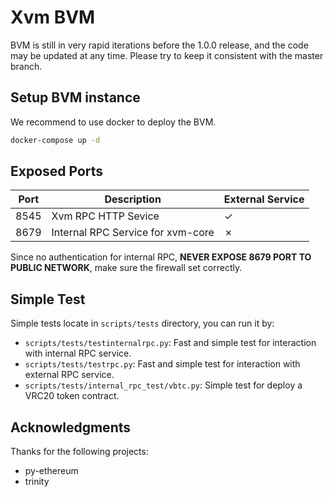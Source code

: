 Xvm BVM
======

BVM is still in very rapid iterations before the 1.0.0 release, and the code may be updated at any time. Please try to keep it consistent with the master branch.

## Setup BVM instance
We recommend to use docker to deploy the BVM.

```bash
docker-compose up -d
```

## Exposed Ports
| Port | Description                        | External Service |
|------|------------------------------------|------------------|
| 8545 | Xvm RPC HTTP Sevice               | ✓                |
| 8679 | Internal RPC Service for xvm-core | ✗                |

Since no authentication for internal RPC, **NEVER EXPOSE 8679 PORT TO PUBLIC NETWORK**, make sure the firewall set correctly.

## Simple Test

Simple tests locate in `scripts/tests` directory, you can run it by:

* `scripts/tests/testinternalrpc.py`: Fast and simple test for interaction with internal RPC service.
* `scripts/tests/testrpc.py`: Fast and simple test for interaction with external RPC service.
* `scripts/tests/internal_rpc_test/vbtc.py`: Simple test for deploy a VRC20 token contract.

## Acknowledgments

Thanks for the following projects:
- py-ethereum
- trinity